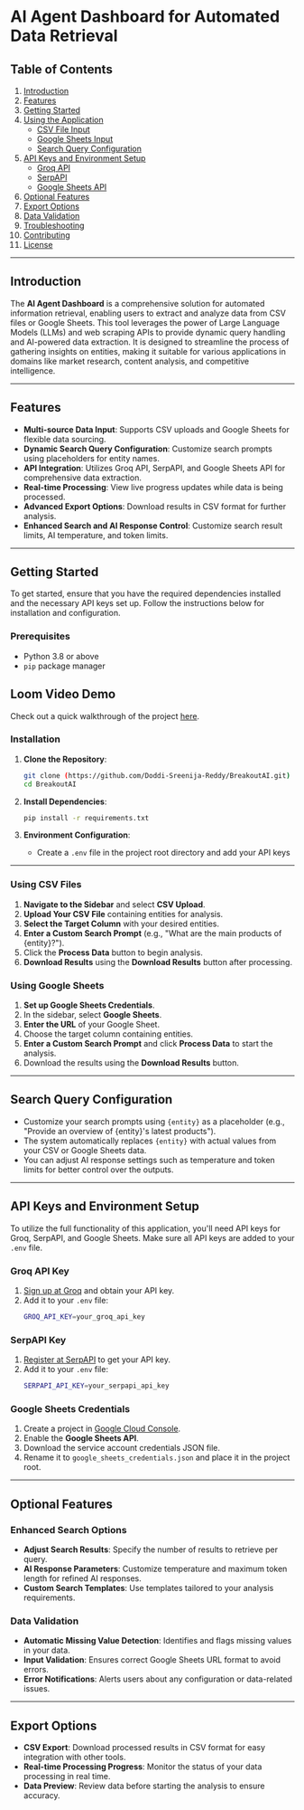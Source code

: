 # AI Agent Dashboard for Automated Data Retrieval

## Table of Contents
1. [Introduction](#introduction)
2. [Features](#features)
3. [Getting Started](#getting-started)
4. [Using the Application](#using-the-application)
   - [CSV File Input](#using-csv-files)
   - [Google Sheets Input](#using-google-sheets)
   - [Search Query Configuration](#search-query-configuration)
5. [API Keys and Environment Setup](#api-keys-and-environment-setup)
   - [Groq API](#groq-api-key)
   - [SerpAPI](#serpapi-key)
   - [Google Sheets API](#google-sheets-credentials)
6. [Optional Features](#optional-features)
7. [Export Options](#export-options)
8. [Data Validation](#data-validation)
9. [Troubleshooting](#troubleshooting)
10. [Contributing](#contributing)
11. [License](#license)

---

## Introduction

The **AI Agent Dashboard** is a comprehensive solution for automated information retrieval, enabling users to extract and analyze data from CSV files or Google Sheets. This tool leverages the power of Large Language Models (LLMs) and web scraping APIs to provide dynamic query handling and AI-powered data extraction. It is designed to streamline the process of gathering insights on entities, making it suitable for various applications in domains like market research, content analysis, and competitive intelligence.

---

## Features

- **Multi-source Data Input**: Supports CSV uploads and Google Sheets for flexible data sourcing.
- **Dynamic Search Query Configuration**: Customize search prompts using placeholders for entity names.
- **API Integration**: Utilizes Groq API, SerpAPI, and Google Sheets API for comprehensive data extraction.
- **Real-time Processing**: View live progress updates while data is being processed.
- **Advanced Export Options**: Download results in CSV format for further analysis.
- **Enhanced Search and AI Response Control**: Customize search result limits, AI temperature, and token limits.

---

## Getting Started

To get started, ensure that you have the required dependencies installed and the necessary API keys set up. Follow the instructions below for installation and configuration.

### Prerequisites

- Python 3.8 or above
- `pip` package manager

## Loom Video Demo
Check out a quick walkthrough of the project [here]([https://drive.google.com/uc?id=12ovrKKd50z9SIX4NwixhAB13LnQ_kYnA&export=download](https://drive.google.com/file/d/12ovrKKd50z9SIX4NwixhAB13LnQ_kYnA/view?usp=sharing)).

### Installation

1. **Clone the Repository**:
    ```bash
    git clone (https://github.com/Doddi-Sreenija-Reddy/BreakoutAI.git)
    cd BreakoutAI
    ```

2. **Install Dependencies**:
    ```bash
    pip install -r requirements.txt
    ```

3. **Environment Configuration**:
   - Create a `.env` file in the project root directory and add your API keys

---

### Using CSV Files

1. **Navigate to the Sidebar** and select **CSV Upload**.
2. **Upload Your CSV File** containing entities for analysis.
3. **Select the Target Column** with your desired entities.
4. **Enter a Custom Search Prompt** (e.g., "What are the main products of {entity}?").
5. Click the **Process Data** button to begin analysis.
6. **Download Results** using the **Download Results** button after processing.

### Using Google Sheets

1. **Set up Google Sheets Credentials**.
2. In the sidebar, select **Google Sheets**.
3. **Enter the URL** of your Google Sheet.
4. Choose the target column containing entities.
5. **Enter a Custom Search Prompt** and click **Process Data** to start the analysis.
6. Download the results using the **Download Results** button.

---

## Search Query Configuration

- Customize your search prompts using `{entity}` as a placeholder (e.g., "Provide an overview of {entity}'s latest products").
- The system automatically replaces `{entity}` with actual values from your CSV or Google Sheets data.
- You can adjust AI response settings such as temperature and token limits for better control over the outputs.

---

## API Keys and Environment Setup

To utilize the full functionality of this application, you'll need API keys for Groq, SerpAPI, and Google Sheets. Make sure all API keys are added to your `.env` file.

### Groq API Key
1. [Sign up at Groq](https://groq.com) and obtain your API key.
2. Add it to your `.env` file:
    ```bash
    GROQ_API_KEY=your_groq_api_key
    ```

### SerpAPI Key
1. [Register at SerpAPI](https://serpapi.com) to get your API key.
2. Add it to your `.env` file:
    ```bash
    SERPAPI_API_KEY=your_serpapi_api_key
    ```

### Google Sheets Credentials
1. Create a project in [Google Cloud Console](https://console.cloud.google.com/).
2. Enable the **Google Sheets API**.
3. Download the service account credentials JSON file.
4. Rename it to `google_sheets_credentials.json` and place it in the project root.

---

## Optional Features

### Enhanced Search Options
- **Adjust Search Results**: Specify the number of results to retrieve per query.
- **AI Response Parameters**: Customize temperature and maximum token length for refined AI responses.
- **Custom Search Templates**: Use templates tailored to your analysis requirements.

### Data Validation
- **Automatic Missing Value Detection**: Identifies and flags missing values in your data.
- **Input Validation**: Ensures correct Google Sheets URL format to avoid errors.
- **Error Notifications**: Alerts users about any configuration or data-related issues.

---

## Export Options

- **CSV Export**: Download processed results in CSV format for easy integration with other tools.
- **Real-time Processing Progress**: Monitor the status of your data processing in real time.
- **Data Preview**: Review data before starting the analysis to ensure accuracy.


